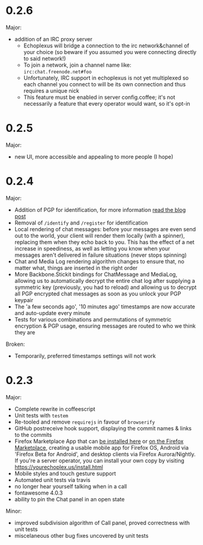 0.2.6
=====

Major:
- addition of an IRC proxy server
  - Echoplexus will bridge a connection to the irc network&channel of your choice (so beware if you assumed you were connecting directly to said network!)
  - To join a network, join a channel name like: `irc:chat.freenode.net#foo`
  - Unfortunately, IRC support in echoplexus is not yet multiplexed so each channel you connect to will be its own connection and thus requires a unique nick
  - This feature must be enabled in server config.coffee; it's not necessarily a feature that every operator would want, so it's opt-in

0.2.5
=====

Major:
- new UI, more accessible and appealing to more people (I hope)

0.2.4
=====

Major:
- Addition of PGP for identification, for more information [read the blog post](https://blog.echoplex.us/2014/03/05/echoplexus-and-pgp/)
- Removal of `/identify` and `/register` for identification
- Local rendering of chat messages:  before your messages are even send out to the world, your client will render them locally (with a spinner), replacing them when they echo back to you.  This has the effect of a net increase in speediness, as well as letting you know when your messages aren't delivered in failure situations (never stops spinning)
- Chat and Media Log rendering algorithm changes to ensure that, no matter what, things are inserted in the right order
- More Backbone.Stickit bindings for ChatMessage and MediaLog, allowing us to automatically decrypt the entire chat log after supplying a symmetric key (previously, you had to reload) and allowing us to decrypt all PGP encrypted chat messages as soon as you unlock your PGP keypair
- The 'a few seconds ago', '10 minutes ago' timestamps are now accurate and auto-update every minute
- Tests for various combinations and permutations of symmetric encryption & PGP usage, ensuring messages are routed to who we think they are

Broken:
- Temporarily, preferred timestamps settings will not work

0.2.3
=====

Major:
- Complete rewrite in coffeescript
- Unit tests with `testem`
- Re-tooled and remove `requirejs` in favour of `browserify`
- GitHub postreceive hook support, displaying the commit names & links to the commits
- Firefox Marketplace App that can [be installed here](https://chat.echoplex.us/install.html) or [on the Firefox Marketplace](https://marketplace.firefox.com/app/echoplexus), creating a usable mobile app for Firefox OS, Android via 'Firefox Beta for Android', and desktop clients via Firefox Aurora/Nightly.  If you're a server operator, you can install your own copy by visiting https://yourechoplex.us/install.html
- Mobile styles and touch gesture support
- Automated unit tests via travis
- no longer hear yourself talking when in a call
- fontawesome 4.0.3
- ability to pin the Chat panel in an open state

Minor:
- improved subdivision algorithm of Call panel, proved correctness with unit tests
- miscelaneous other bug fixes uncovered by unit tests
